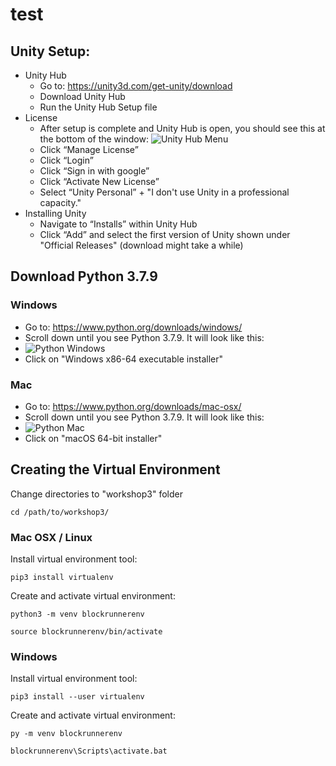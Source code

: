 # test


## Unity Setup:

* Unity Hub
  * Go to: https://unity3d.com/get-unity/download
  * Download Unity Hub
  * Run the Unity Hub Setup file
* License
  * After setup is complete and Unity Hub is open, you should see this at the bottom of the window:
  ![Unity Hub Menu](https://i.paste.pics/fcbee8923b6678a27448515de12622be.png)
  * Click “Manage License”
  * Click “Login”
  * Click “Sign in with google”
  * Click “Activate New License”
  * Select “Unity Personal” + "I don't use Unity in a professional capacity."
* Installing Unity
  * Navigate to “Installs” within Unity Hub
  * Click “Add” and select the first version of Unity shown under "Official Releases" (download might take a while)


## Download Python 3.7.9
### Windows
* Go to: https://www.python.org/downloads/windows/
* Scroll down until you see Python 3.7.9. It will look like this:
* ![Python Windows](https://i.paste.pics/18fb3b415cd7deb1d89082320dacaa13.png)
* Click on "Windows x86-64 executable installer"
 
### Mac
* Go to: https://www.python.org/downloads/mac-osx/
* Scroll down until you see Python 3.7.9. It will look like this:
* ![Python Mac](https://i.paste.pics/586425d2301940625ee9954529b968b9.png)
* Click on "macOS 64-bit installer"
 
 
## Creating the Virtual Environment

Change directories to "workshop3" folder
```
cd /path/to/workshop3/
```

### Mac OSX / Linux

Install virtual environment tool:
```
pip3 install virtualenv
```

Create and activate virtual environment:
```
python3 -m venv blockrunnerenv

source blockrunnerenv/bin/activate
```

### Windows

Install virtual environment tool:
```
pip3 install --user virtualenv
```

Create and activate virtual environment:
```
py -m venv blockrunnerenv

blockrunnerenv\Scripts\activate.bat
```
